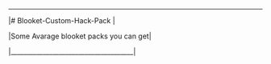 ______________________________________

|# Blooket-Custom-Hack-Pack            |

|Some Avarage blooket packs you can get|

|______________________________________|
